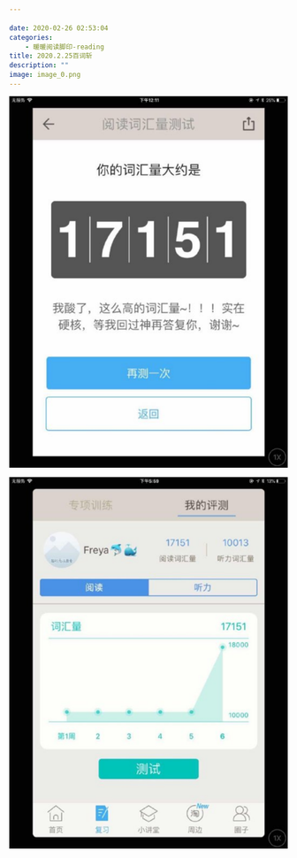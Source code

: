 ```yaml
---

date: 2020-02-26 02:53:04
categories:
    - 暖暖阅读脚印-reading
title: 2020.2.25百词斩
description: ""
image: image_0.png
---
```


![](image_0.png)

![](image_1.png)